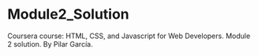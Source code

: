 # Module2_Solution
Coursera course: HTML, CSS, and Javascript for Web Developers.
Module 2 solution.
By Pilar García.
